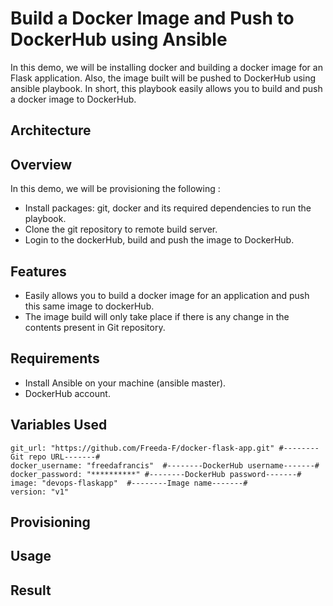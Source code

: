 # Build a Docker Image and Push to DockerHub using Ansible

In this demo, we will be installing docker and building a docker image for an Flask application. Also, the image built will be pushed to DockerHub using ansible playbook. In short, this playbook easily allows you to build and push a docker image to DockerHub.

## Architecture


## Overview

In this demo, we will be provisioning the following :

- Install packages: git, docker and its required dependencies to run the playbook.
- Clone the git repository to remote build server.
- Login to the dockerHub, build and push the image to DockerHub.

## Features

- Easily allows you to build a docker image for an application and push this same image to dockerHub.
- The image build will only take place if there is any change in the contents present in Git repository.

## Requirements

- Install Ansible on your machine (ansible master).
- DockerHub account.

## Variables Used

```
git_url: "https://github.com/Freeda-F/docker-flask-app.git" #--------Git repo URL-------#
docker_username: "freedafrancis"  #--------DockerHub username-------#
docker_password: "**********" #--------DockerHub password-------#
image: "devops-flaskapp"  #--------Image name-------#
version: "v1"
```

## Provisioning



## Usage

## Result






